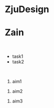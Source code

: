 # ZjuDesign
<h1>Zain</h1><br>
<ul><li>task1</li>
<li>task2</li></ul><br>
<ol><li>aim1</li></ol>
<ol><li>aim2</li></ol>
<ol><li>aim3</li></ol>
